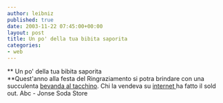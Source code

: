 ```yaml
---
author: leibniz
published: true
date: 2003-11-22 07:45:00+00:00
layout: post
title: Un po' della tua bibita saporita
categories:
- web
---
```


 **   Un po' della tua bibita saporita   
**Quest'anno alla festa del Ringraziamento si potra brindare con una succulenta  [ bevanda al tacchino](http://abclocal.go.com/ktrk/news/bizarre/111403_APsn_soda.html). Chi la vendeva su  [ internet ](http://www.jonessodastore.com/files/tg-101.html)ha fatto il sold out. 
Abc - Jonse Soda Store
